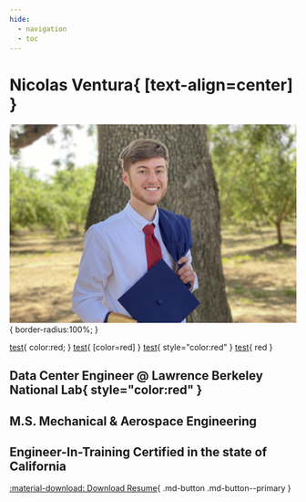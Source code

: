 ```yaml
---
hide:
  - navigation
  - toc
---
```


# Nicolas Ventura{ [text-align=center] }

![Me](me.jpg){ border-radius:100%; }

[test](google.com){ color:red; }
[test](google.com){ [color=red] }
[test](google.com){ style="color:red" }
[test](google.com){ red }

## Data Center Engineer @ Lawrence Berkeley National Lab{ style="color:red" }

## M.S. Mechanical & Aerospace Engineering

## Engineer-In-Training Certified in the state of California

[:material-download: Download Resume](Resume.pdf){ .md-button .md-button--primary }
